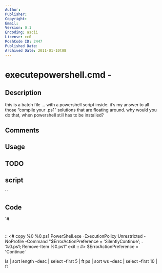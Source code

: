 ```yaml
---
Author: 
Publisher: 
Copyright: 
Email: 
Version: 0.1
Encoding: ascii
License: cc0
PoshCode ID: 2447
Published Date: 
Archived Date: 2011-01-10t08
---
```


# executepowershell.cmd - 

## Description

this is a batch file … with a powershell script inside.  it’s my answer to all those “compile your .ps1” solutions that are floating around. why would you do that, when powershell still has to be installed?

## Comments



## Usage



## TODO



## script

``

## Code

`#
 #
 :: <#
 copy %0 %0.ps1
 PowerShell.exe -ExecutionPolicy Unrestricted -NoProfile -Command "$ErrorActionPreference = 'SilentlyContinue'; . %0.ps1; Remove-Item %0.ps1"
 exit
 :: #>
 $ErrorActionPreference = 'Continue'
 
 ls | sort length -desc | select -first 5 | ft
 ps | sort ws -desc | select -first 10 | ft
`

